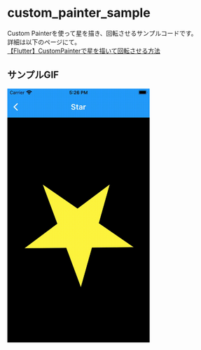 # custom_painter_sample

Custom Painterを使って星を描き、回転させるサンプルコードです。  
詳細は以下のページにて。  
[【Flutter】CustomPainterで星を描いて回転させる方法](https://techgamelife.net/2021/07/09/flutter-custom-painter-star-rotate/)

## サンプルGIF
<img src="sample_gif/star_resize.gif" width="325px">
